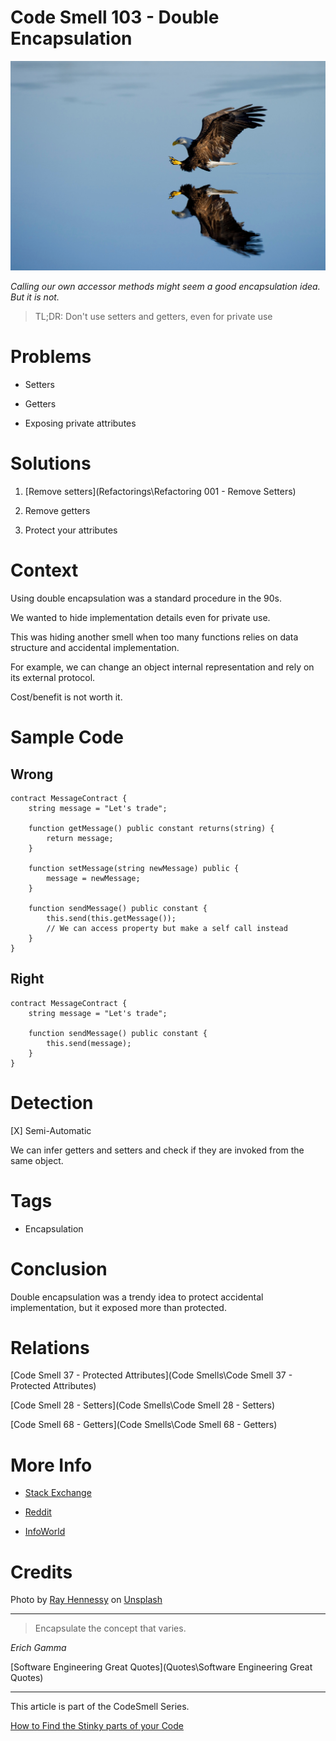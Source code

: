 # Code Smell 103 - Double Encapsulation

![Code Smell 103 - Double Encapsulation](ray-hennessy-OjE4RtaibFc-unsplash.jpg)

*Calling our own accessor methods might seem a good encapsulation idea. But it is not.*

> TL;DR: Don't use setters and getters, even for private use

# Problems

- Setters

- Getters

- Exposing private attributes

# Solutions

1. [Remove setters](Refactorings\Refactoring 001 - Remove Setters)

2. Remove getters

3. Protect your attributes

# Context

Using double encapsulation was a standard procedure in the 90s.

We wanted to hide implementation details even for private use.

This was hiding another smell when too many functions relies on data structure and accidental implementation.

For example, we can change an object internal representation and rely on its external protocol.

Cost/benefit is not worth it.

# Sample Code

## Wrong

[Gist Url]: # (https://gist.github.com/mcsee/6f91efd52401b93f91322f20ab6d3aab)
```solidity
contract MessageContract {
    string message = "Let's trade";
    
    function getMessage() public constant returns(string) {
        return message;
    }
    
    function setMessage(string newMessage) public {
        message = newMessage;
    }
    
    function sendMessage() public constant {
        this.send(this.getMessage());
        // We can access property but make a self call instead
    }
}
```

## Right

[Gist Url]: # (https://gist.github.com/mcsee/91d0aa627815f79d471fa79150c5dc9b)
```solidity
contract MessageContract {
    string message = "Let's trade";
        
    function sendMessage() public constant {
        this.send(message);
    }
}
```

# Detection

[X] Semi-Automatic

We can infer getters and setters and check if they are invoked from the same object.

# Tags

- Encapsulation

# Conclusion

Double encapsulation was a trendy idea to protect accidental implementation, but it exposed more than protected.

# Relations

[Code Smell 37 - Protected Attributes](Code Smells\Code Smell 37 - Protected Attributes) 

[Code Smell 28 - Setters](Code Smells\Code Smell 28 - Setters)

[Code Smell 68 - Getters](Code Smells\Code Smell 68 - Getters)

# More Info

- [Stack Exchange](https://softwareengineering.stackexchange.com/questions/181567/should-the-methods-of-a-class-call-its-own-getters-and-setters)

- [Reddit](https://www.reddit.com/r/java/comments/2f3flb/is_it_considered_better_practice_for_a_class_to/)

- [InfoWorld](https://www.infoworld.com/article/2073723/why-getter-and-setter-methods-are-evil.html)

# Credits

Photo by [Ray Hennessy](https://unsplash.com/@rayhennessy) on [Unsplash](https://unsplash.com/s/photos/double)
  
* * *

> Encapsulate the concept that varies.

_Erich Gamma_
 
[Software Engineering Great Quotes](Quotes\Software Engineering Great Quotes)

* * *

This article is part of the CodeSmell Series.

[How to Find the Stinky parts of your Code]()